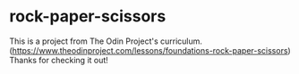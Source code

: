 # rock-paper-scissors
This is a project from The Odin Project's curriculum. (https://www.theodinproject.com/lessons/foundations-rock-paper-scissors)
Thanks for checking it out!
